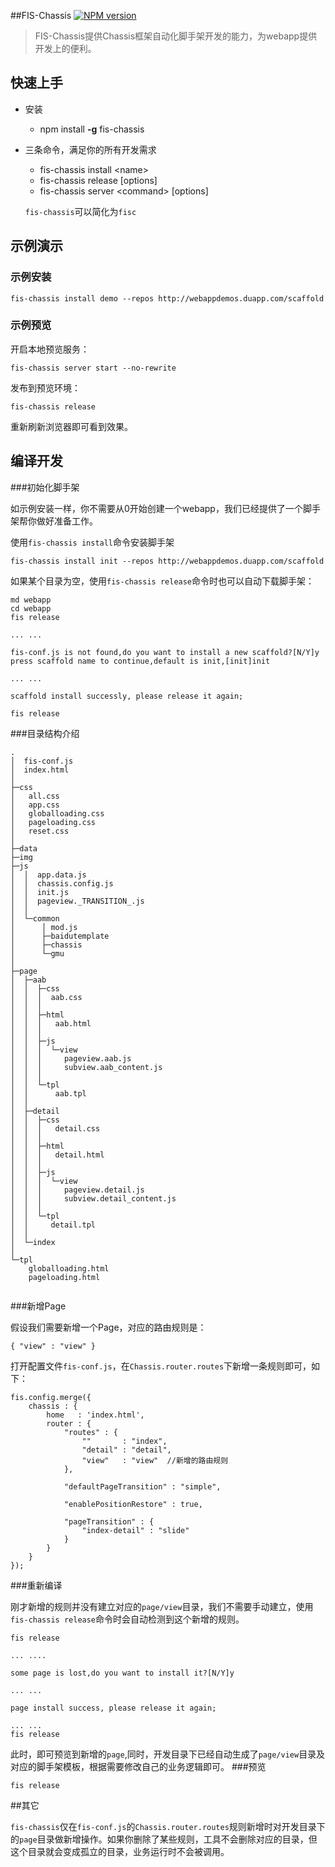 ##FIS-Chassis
[![NPM version](https://badge.fury.io/js/fis-chassis.png)](https://npmjs.org/package/fis-chassis)

> FIS-Chassis提供Chassis框架自动化脚手架开发的能力，为webapp提供开发上的便利。

## 快速上手

* 安装
    * npm install **-g** fis-chassis
* 三条命令，满足你的所有开发需求
    * fis-chassis install &lt;name&gt;
    * fis-chassis release &#91;options&#93;
    * fis-chassis server &lt;command&gt; &#91;options&#93;
    
    `fis-chassis`可以简化为`fisc`

## 示例演示

### 示例安装

```
fis-chassis install demo --repos http://webappdemos.duapp.com/scaffold
```

### 示例预览

开启本地预览服务：
```
fis-chassis server start --no-rewrite
```

发布到预览环境：
```
fis-chassis release
```

重新刷新浏览器即可看到效果。

## 编译开发

###初始化脚手架

如示例安装一样，你不需要从0开始创建一个webapp，我们已经提供了一个脚手架帮你做好准备工作。

使用`fis-chassis install`命令安装脚手架

```
fis-chassis install init --repos http://webappdemos.duapp.com/scaffold
```

如果某个目录为空，使用`fis-chassis release`命令时也可以自动下载脚手架：

```
md webapp
cd webapp
fis release

... ...

fis-conf.js is not found,do you want to install a new scaffold?[N/Y]y
press scaffold name to continue,default is init,[init]init

... ...

scaffold install successly, please release it again;

fis release

```

###目录结构介绍
```
.
│  fis-conf.js
│  index.html
│  
├─css
│   all.css
│   app.css
│   globalloading.css
│   pageloading.css
│   reset.css
│      
├─data    
├─img  
├─js
│  │  app.data.js
│  │  chassis.config.js
│  │  init.js
│  │  pageview._TRANSITION_.js
│  │  
│  └─common
│      │ mod.js
│      ├─baidutemplate 
│      ├─chassis  
│      └─gmu
│                      
├─page
│  ├─aab
│  │  ├─css
│  │  │  aab.css
│  │  │      
│  │  ├─html
│  │  │   aab.html
│  │  │      
│  │  ├─js
│  │  │  └─view
│  │  │     pageview.aab.js
│  │  │     subview.aab_content.js
│  │  │          
│  │  └─tpl
│  │      aab.tpl
│  │          
│  ├─detail
│  │  ├─css
│  │  │   detail.css
│  │  │      
│  │  ├─html
│  │  │   detail.html
│  │  │      
│  │  ├─js
│  │  │  └─view
│  │  │     pageview.detail.js
│  │  │     subview.detail_content.js
│  │  │          
│  │  └─tpl
│  │     detail.tpl
│  │          
│  └─index
│              
└─tpl
    globalloading.html
    pageloading.html
        
```
  
###新增Page

假设我们需要新增一个Page，对应的路由规则是：

```
{ "view" : "view" }
```

打开配置文件`fis-conf.js`，在`Chassis.router.routes`下新增一条规则即可，如下：

```
fis.config.merge({
    chassis : {
		home   : 'index.html',
		router : {
			"routes" : {
				""       : "index",
				"detail" : "detail",
				"view"   : "view"  //新增的路由规则
			},
			
			"defaultPageTransition" : "simple",
			
			"enablePositionRestore" : true,
			
			"pageTransition" : {
				"index-detail" : "slide"
			}
		}
	}
});
```

###重新编译

刚才新增的规则并没有建立对应的`page/view`目录，我们不需要手动建立，使用`fis-chassis release`命令时会自动检测到这个新增的规则。

```
fis release

... ....

some page is lost,do you want to install it?[N/Y]y

... ...

page install success, please release it again;

... ...
fis release
```

此时，即可预览到新增的`page`,同时，开发目录下已经自动生成了`page/view`目录及对应的脚手架模板，根据需要修改自己的业务逻辑即可。
###预览

```
fis release
```

##其它

`fis-chassis`仅在`fis-conf.js`的`Chassis.router.routes`规则新增时对开发目录下的`page`目录做新增操作。如果你删除了某些规则，工具不会删除对应的目录，但这个目录就会变成孤立的目录，业务运行时不会被调用。

